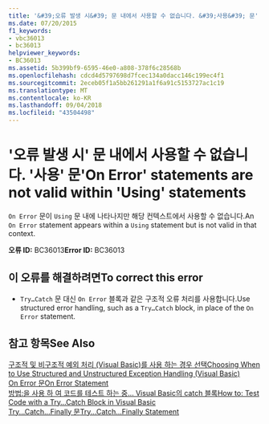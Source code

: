 ```yaml
---
title: '&#39;오류 발생 시&#39; 문 내에서 사용할 수 없습니다. &#39;사용&#39; 문'
ms.date: 07/20/2015
f1_keywords:
- vbc36013
- bc36013
helpviewer_keywords:
- BC36013
ms.assetid: 5b399bf9-6595-46e0-a808-378f6c28568b
ms.openlocfilehash: cdcd4d5797698d7fcec134a0dacc146c199ec4f1
ms.sourcegitcommit: 2eceb05f1a5bb261291a1f6a91c5153727ac1c19
ms.translationtype: MT
ms.contentlocale: ko-KR
ms.lasthandoff: 09/04/2018
ms.locfileid: "43504498"
---
```

# <a name="39on-error39-statements-are-not-valid-within-39using39-statements"></a><span data-ttu-id="3b2a6-102">&#39;오류 발생 시&#39; 문 내에서 사용할 수 없습니다. &#39;사용&#39; 문</span><span class="sxs-lookup"><span data-stu-id="3b2a6-102">&#39;On Error&#39; statements are not valid within &#39;Using&#39; statements</span></span>
<span data-ttu-id="3b2a6-103">`On Error` 문이 `Using` 문 내에 나타나지만 해당 컨텍스트에서 사용할 수 없습니다.</span><span class="sxs-lookup"><span data-stu-id="3b2a6-103">An `On Error` statement appears within a `Using` statement but is not valid in that context.</span></span>  
  
 <span data-ttu-id="3b2a6-104">**오류 ID:** BC36013</span><span class="sxs-lookup"><span data-stu-id="3b2a6-104">**Error ID:** BC36013</span></span>  
  
## <a name="to-correct-this-error"></a><span data-ttu-id="3b2a6-105">이 오류를 해결하려면</span><span class="sxs-lookup"><span data-stu-id="3b2a6-105">To correct this error</span></span>  
  
-   <span data-ttu-id="3b2a6-106">`Try…Catch` 문 대신 `On Error` 블록과 같은 구조적 오류 처리를 사용합니다.</span><span class="sxs-lookup"><span data-stu-id="3b2a6-106">Use structured error handling, such as a `Try…Catch` block, in place of the `On Error` statement.</span></span>  
  
## <a name="see-also"></a><span data-ttu-id="3b2a6-107">참고 항목</span><span class="sxs-lookup"><span data-stu-id="3b2a6-107">See Also</span></span>  
   
 [<span data-ttu-id="3b2a6-108">구조적 및 비구조적 예외 처리 (Visual Basic)를 사용 하는 경우 선택</span><span class="sxs-lookup"><span data-stu-id="3b2a6-108">Choosing When to Use Structured and Unstructured Exception Handling (Visual Basic)</span></span>](https://msdn.microsoft.com/library/e897d7ca-07e8-45dd-8a6d-a5b2a2fc9b9a)  
 [<span data-ttu-id="3b2a6-109">On Error 문</span><span class="sxs-lookup"><span data-stu-id="3b2a6-109">On Error Statement</span></span>](../../visual-basic/language-reference/statements/on-error-statement.md)  
 [<span data-ttu-id="3b2a6-110">방법:을 사용 하 여 코드를 테스트 하는 중... Visual Basic의 catch 블록</span><span class="sxs-lookup"><span data-stu-id="3b2a6-110">How to: Test Code with a Try…Catch Block in Visual Basic</span></span>](https://msdn.microsoft.com/library/8368e205-ed73-4185-a247-af84fb4fafa9)  
 [<span data-ttu-id="3b2a6-111">Try...Catch...Finally 문</span><span class="sxs-lookup"><span data-stu-id="3b2a6-111">Try...Catch...Finally Statement</span></span>](../../visual-basic/language-reference/statements/try-catch-finally-statement.md)
